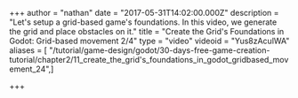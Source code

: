 +++
author = "nathan"
date = "2017-05-31T14:02:00.000Z"
description = "Let's setup a grid-based game's foundations. In this video, we generate the grid and place obstacles on it."
title = "Create the Grid's Foundations in Godot: Grid-based movement 2/4"
type = "video"
videoid = "Yus8zAculWA"
aliases = [ "/tutorial/game-design/godot/30-days-free-game-creation-tutorial/chapter2/11_create_the_grid's_foundations_in_godot_gridbased_movement_24",]

+++